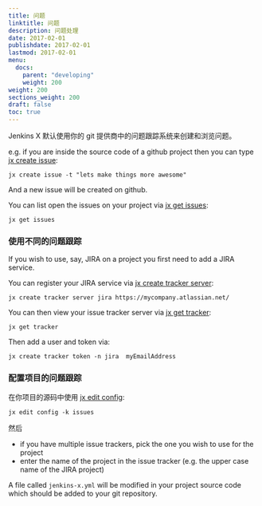 ```yaml
---
title: 问题
linktitle: 问题
description: 问题处理 
date: 2017-02-01
publishdate: 2017-02-01
lastmod: 2017-02-01
menu:
  docs:
    parent: "developing"
    weight: 200
weight: 200
sections_weight: 200
draft: false
toc: true
---
```



Jenkins X 默认使用你的 git 提供商中的问题跟踪系统来创建和浏览问题。 

e.g. if you are inside the source code of a github project then you can type [jx create issue](/commands/jx_create_issue):

```
jx create issue -t "lets make things more awesome"
```

And a new issue will be created on github.

You can list open the issues on your project via [jx get issues](/commands/jx_get_issues):

```
jx get issues
```
             
### 使用不同的问题跟踪

If you wish to use, say, JIRA on a project you first need to add a JIRA service.

You can register your JIRA service via [jx create tracker server](/commands/jx_create_tracker_server):

```
jx create tracker server jira https://mycompany.atlassian.net/
```

You can then view your issue tracker server via [jx get tracker](/commands/jx_get_tracker):

```
jx get tracker
```
             
Then add a user and token via:

```
jx create tracker token -n jira  myEmailAddress
```
      
### 配置项目的问题跟踪

在你项目的源码中使用 [jx edit config](/commands/jx_edit_config):

```
jx edit config -k issues
```  
           
然后 

* if you have multiple issue trackers, pick the one you wish to use for the project
* enter the name of the project in the issue tracker (e.g. the upper case name of the JIRA project)

A file called `jenkins-x.yml` will be modified in your project source code which should be added to your git repository. 
 






